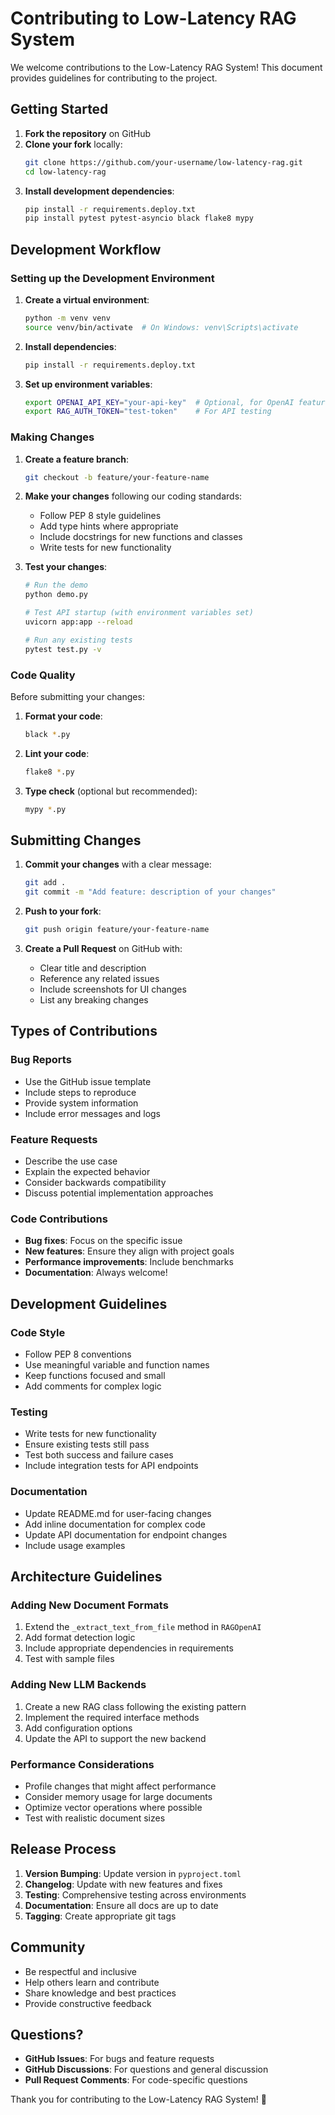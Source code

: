 # Contributing to Low-Latency RAG System

We welcome contributions to the Low-Latency RAG System! This document provides guidelines for contributing to the project.

## Getting Started

1. **Fork the repository** on GitHub
2. **Clone your fork** locally:
   ```bash
   git clone https://github.com/your-username/low-latency-rag.git
   cd low-latency-rag
   ```
3. **Install development dependencies**:
   ```bash
   pip install -r requirements.deploy.txt
   pip install pytest pytest-asyncio black flake8 mypy
   ```

## Development Workflow

### Setting up the Development Environment

1. **Create a virtual environment**:
   ```bash
   python -m venv venv
   source venv/bin/activate  # On Windows: venv\Scripts\activate
   ```

2. **Install dependencies**:
   ```bash
   pip install -r requirements.deploy.txt
   ```

3. **Set up environment variables**:
   ```bash
   export OPENAI_API_KEY="your-api-key"  # Optional, for OpenAI features
   export RAG_AUTH_TOKEN="test-token"    # For API testing
   ```

### Making Changes

1. **Create a feature branch**:
   ```bash
   git checkout -b feature/your-feature-name
   ```

2. **Make your changes** following our coding standards:
   - Follow PEP 8 style guidelines
   - Add type hints where appropriate
   - Include docstrings for new functions and classes
   - Write tests for new functionality

3. **Test your changes**:
   ```bash
   # Run the demo
   python demo.py
   
   # Test API startup (with environment variables set)
   uvicorn app:app --reload
   
   # Run any existing tests
   pytest test.py -v
   ```

### Code Quality

Before submitting your changes:

1. **Format your code**:
   ```bash
   black *.py
   ```

2. **Lint your code**:
   ```bash
   flake8 *.py
   ```

3. **Type check** (optional but recommended):
   ```bash
   mypy *.py
   ```

## Submitting Changes

1. **Commit your changes** with a clear message:
   ```bash
   git add .
   git commit -m "Add feature: description of your changes"
   ```

2. **Push to your fork**:
   ```bash
   git push origin feature/your-feature-name
   ```

3. **Create a Pull Request** on GitHub with:
   - Clear title and description
   - Reference any related issues
   - Include screenshots for UI changes
   - List any breaking changes

## Types of Contributions

### Bug Reports
- Use the GitHub issue template
- Include steps to reproduce
- Provide system information
- Include error messages and logs

### Feature Requests
- Describe the use case
- Explain the expected behavior
- Consider backwards compatibility
- Discuss potential implementation approaches

### Code Contributions
- **Bug fixes**: Focus on the specific issue
- **New features**: Ensure they align with project goals
- **Performance improvements**: Include benchmarks
- **Documentation**: Always welcome!

## Development Guidelines

### Code Style
- Follow PEP 8 conventions
- Use meaningful variable and function names
- Keep functions focused and small
- Add comments for complex logic

### Testing
- Write tests for new functionality
- Ensure existing tests still pass
- Test both success and failure cases
- Include integration tests for API endpoints

### Documentation
- Update README.md for user-facing changes
- Add inline documentation for complex code
- Update API documentation for endpoint changes
- Include usage examples

## Architecture Guidelines

### Adding New Document Formats
1. Extend the `_extract_text_from_file` method in `RAGOpenAI`
2. Add format detection logic
3. Include appropriate dependencies in requirements
4. Test with sample files

### Adding New LLM Backends
1. Create a new RAG class following the existing pattern
2. Implement the required interface methods
3. Add configuration options
4. Update the API to support the new backend

### Performance Considerations
- Profile changes that might affect performance
- Consider memory usage for large documents
- Optimize vector operations where possible
- Test with realistic document sizes

## Release Process

1. **Version Bumping**: Update version in `pyproject.toml`
2. **Changelog**: Update with new features and fixes
3. **Testing**: Comprehensive testing across environments
4. **Documentation**: Ensure all docs are up to date
5. **Tagging**: Create appropriate git tags

## Community

- Be respectful and inclusive
- Help others learn and contribute
- Share knowledge and best practices
- Provide constructive feedback

## Questions?

- **GitHub Issues**: For bugs and feature requests
- **GitHub Discussions**: For questions and general discussion
- **Pull Request Comments**: For code-specific questions

Thank you for contributing to the Low-Latency RAG System! 🚀